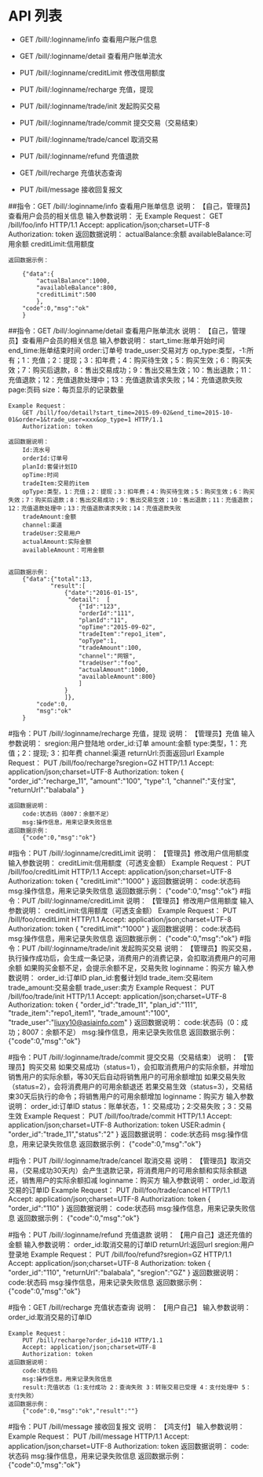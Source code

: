 # API 列表
- GET /bill/:loginname/info 查看用户账户信息

- GET /bill/:loginname/detail 查看用户账单流水

- PUT /bill/:loginname/creditLimit 修改信用额度

- PUT /bill/:loginname/recharge 充值，提现

- PUT /bill/:loginname/trade/init 发起购买交易

- PUT /bill/:loginname/trade/commit 提交交易（交易结束）

- PUT /bill/:loginname/trade/cancel 取消交易

- PUT /bill/:loginname/refund 充值退款

- GET /bill/recharge 充值状态查询

- PUT /bill/message 接收回复报文

##指令：GET /bill/:loginname/info 查看用户账单信息
	说明：
		【自己，管理员】查看用户会员的相关信息
	输入参数说明：
		无
	Example Request：
		GET /bill/foo/info HTTP/1.1 
		Accept: application/json;charset=UTF-8
		Authorization: token
	返回数据说明：
		actualBalance:余额
		availableBalance:可用余额
		creditLimit:信用额度

	返回数据示例：

		{"data":{
			"actualBalance":1000,
			"availableBalance":800,
			"creditLimit":500
			},
		"code":0,"msg":"ok"
		}
##指令：GET /bill/:loginname/detail 查看用户账单流水
	说明：
		【自己，管理员】查看用户会员的相关信息
	输入参数说明：
		start_time:账单开始时间
		end_time:账单结束时间
		order:订单号
		trade_user:交易对方
		op_type:类型，-1:所有；1：充值；2：提现；3：扣年费；4：购买待生效；5：购买生效；6：购买失效；7：购买后退款，8：售出交易成功；9：售出交易生效；10：售出退款；11：充值退款；12：充值退款处理中；13：充值退款请求失败；14：充值退款失败
		page:页码
		size：每页显示的记录数量
		
	Example Request：
		GET /bill/foo/detail?start_time=2015-09-02&end_time=2015-10-01&order=1&trade_user=xxx&op_type=1 HTTP/1.1 
		Authorization: token
		
	返回数据说明：
		Id:流水号
		orderId:订单号
		planId:套餐计划ID
		opTime:时间
		tradeItem:交易的item
		opType:类型，1：充值；2：提现；3：扣年费；4：购买待生效；5：购买生效；6：购买失效；7：购买后退款；8：售出交易成功；9：售出交易生效；10：售出退款；11：充值退款；12：充值退款处理中；13：充值退款请求失败；14：充值退款失败
		tradeAmount:金额
		channel:渠道
		tradeUser:交易用户
		actualAmount:实际金额
		availableAmount：可用金额
		
	
	返回数据示例：
		{"data":{"total":13,
		 		"result":[
					{"date":"2016-01-15",
					 "detail":	[
						{"Id":"123",
						"orderId":"111",
						"planId":"11",
						"opTime":"2015-09-02",
						"tradeItem":"repo1_item",
						"opType":1,
						"tradeAmount":100,
						"channel":"网银",
						"tradeUser":"foo",
						"actualAmount":1000,
						"availableAmount":800}
						]
					}
					]},
			"code":0,
			"msg":"ok"
		}

#指令：PUT /bill/:loginname/recharge 充值，提现
	说明：
		【管理员】充值
	输入参数说明：
		sregion:用户登陆地
		order_id:订单
		amount:金额
		type:类型，1：充值；2：提现; 3：扣年费
		channel:渠道
		returnUrl:页面返回url
	Example Request：
		PUT /bill/foo/recharge?sregion=GZ HTTP/1.1 
		Accept: application/json;charset=UTF-8
		Authorization: token
		{
			"order_id":"recharge_11",
			"amount":"100",
			"type":1,
			"channel":"支付宝",
			"returnUrl":"balabala"		}

	返回数据说明：
		code:状态码（8007：余额不足）
		msg:操作信息，用来记录失败信息
	返回数据示例：
		{"code":0,"msg":"ok"}
#指令：PUT /bill/:loginname/creditLimit
	说明：
		【管理员】修改用户信用额度
	输入参数说明：
		creditLimit:信用额度（可透支金额）
	Example Request：
		PUT /bill/foo/creditLimit HTTP/1.1 
		Accept: application/json;charset=UTF-8
		Authorization: token
		{
			"creditLimit":"1000"
		}
	返回数据说明：
		code:状态码
		msg:操作信息，用来记录失败信息
	返回数据示例：
		{"code":0,"msg":"ok"}
#指令：PUT /bill/:loginname/creditLimit
	说明：
		【管理员】修改用户信用额度
	输入参数说明：
		creditLimit:信用额度（可透支金额）
	Example Request：
		PUT /bill/foo/creditLimit HTTP/1.1 
		Accept: application/json;charset=UTF-8
		Authorization: token
		{
			"creditLimit":"1000"
		}
	返回数据说明：
		code:状态码
		msg:操作信息，用来记录失败信息
	返回数据示例：
		{"code":0,"msg":"ok"}
#指令：PUT /bill/:loginname/trade/init 发起购买交易
	说明：
		【管理员】购买交易，执行操作成功后，会生成一条记录，消费用户的消费记录，会扣取消费用户的可用余额
				如果购买金额不足，会提示余额不足，交易失败
				loginname：购买方
	输入参数说明：
		order_id:订单ID
		plan_id:套餐计划Id
		trade_item:交易item
		trade_amount:交易金额
		trade_user:卖方
	Example Request：
		PUT /bill/foo/trade/init HTTP/1.1 
		Accept: application/json;charset=UTF-8
		Authorization: token
		{
			"order_id":"trade_11",
			"plan_id":"111",
			"trade_item":"repo1_item1",
			"trade_amount":"100",
			"trade_user":"liuxy10@asiainfo.com"
		}
	返回数据说明：
		code:状态码（0：成功；8007：余额不足）
		msg:操作信息，用来记录失败信息
	返回数据示例：
		{"code":0,"msg":"ok"}

#指令：PUT /bill/:loginname/trade/commit 提交交易（交易结束）
	说明：
		【管理员】购买交易
			   如果交易成功（status=1），会扣取消费用户的实际余额，并增加销售用户的实际余额，等30天后自动将销售用户的可用余额增加
			   如果交易失败（status=2），会将消费用户的可用余额退还
			   若果交易生效（status=3），交易结束30天后执行的命令；将销售用户的可用余额增加
			   loginname：购买方
	输入参数说明：
		order_id:订单ID
		status：账单状态，1：交易成功；2:交易失败；3：交易生效
	Example Request：
		PUT /bill/foo/trade/commit HTTP/1.1 
		Accept: application/json;charset=UTF-8
		Authorization: token
		USER:admin
		{
			"order_id":"trade_11","status":"2"
		}
	返回数据说明：
		code:状态码
		msg:操作信息，用来记录失败信息
	返回数据示例：
		{"code":0,"msg":"ok"}
		
#指令：PUT /bill/:loginname/trade/cancel 取消交易
	说明：
		【管理员】取消交易，（交易成功30天内）会产生退款记录，将消费用户的可用余额和实际余额退还，销售用户的实际余额扣减
			     loginname：购买方
	输入参数说明：
		order_id:取消交易的订单ID
	Example Request：
		PUT /bill/foo/trade/cancel HTTP/1.1 
		Accept: application/json;charset=UTF-8
		Authorization: token
		{
			"order_id":"110"
		}
	返回数据说明：
		code:状态码
		msg:操作信息，用来记录失败信息
	返回数据示例：
		{"code":0,"msg":"ok"}
		
#指令：PUT /bill/:loginname/refund 充值退款
	说明：
		【用户自己】退还充值的金额
	输入参数说明：
		order_id:取消交易的订单ID
		returnUrl:返回url
		sregion:用户登录地
	Example Request：
		PUT /bill/foo/refund?sregion=GZ HTTP/1.1 
		Accept: application/json;charset=UTF-8
		Authorization: token
		{
			"order_id":"110",
			"returnUrl":"balabala",
			"sregion":"GZ"
		}
	返回数据说明：
		code:状态码
		msg:操作信息，用来记录失败信息
	返回数据示例：
		{"code":0,"msg":"ok"}

		
#指令：GET /bill/recharge 充值状态查询
	说明：
		【用户自己】
	输入参数说明：
		order_id:取消交易的订单ID
		
	Example Request：
		PUT /bill/recharge?order_id=110 HTTP/1.1 
		Accept: application/json;charset=UTF-8
		Authorization: token
	返回数据说明：
		code:状态码
		msg:操作信息，用来记录失败信息
		result:充值状态（1:支付成功 2：查询失败 3：转账交易已受理 4：支付处理中 5：支付失败）
	返回数据示例：
		{"code":0,"msg":"ok","result":""}
		
#指令：PUT /bill/message 接收回复报文
	说明：
		【鸿支付】
	输入参数说明：
	Example Request：
		PUT /bill/message HTTP/1.1 
		Accept: application/json;charset=UTF-8
		Authorization: token
	返回数据说明：
		code:状态码
		msg:操作信息，用来记录失败信息
	返回数据示例：
		{"code":0,"msg":"ok"}

